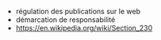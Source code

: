 - régulation des publications sur le web
- démarcation de responsabilité
- https://en.wikipedia.org/wiki/Section_230